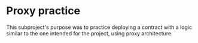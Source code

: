 # Proxy practice

This subproject's purpose was to practice deploying a contract with a logic similar to the one intended for the project, using proxy architecture.
